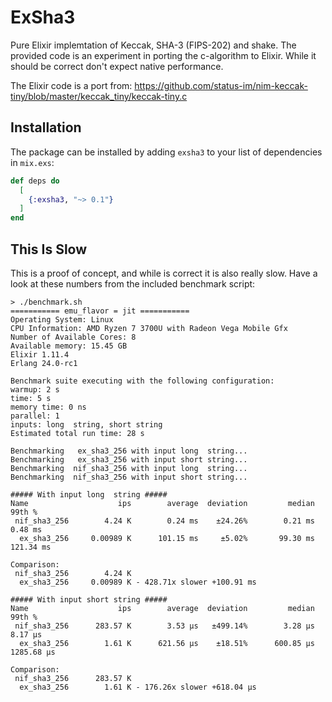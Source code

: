 # ExSha3

Pure Elixir implemtation of Keccak, SHA-3 (FIPS-202) and shake. The provided code is an experiment in porting the c-algorithm to Elixir. While it should be correct don't expect native performance.

The Elixir code is a port from: 
https://github.com/status-im/nim-keccak-tiny/blob/master/keccak_tiny/keccak-tiny.c


## Installation

The package can be installed by adding `exsha3` to your list of dependencies in `mix.exs`:

```elixir
def deps do
  [
    {:exsha3, "~> 0.1"}
  ]
end
```

## This Is Slow

This is a proof of concept, and while is correct it is also really slow. Have a look at these numbers from the included benchmark script:

```
> ./benchmark.sh
=========== emu_flavor = jit ===========
Operating System: Linux
CPU Information: AMD Ryzen 7 3700U with Radeon Vega Mobile Gfx
Number of Available Cores: 8
Available memory: 15.45 GB
Elixir 1.11.4
Erlang 24.0-rc1

Benchmark suite executing with the following configuration:
warmup: 2 s
time: 5 s
memory time: 0 ns
parallel: 1
inputs: long  string, short string
Estimated total run time: 28 s

Benchmarking   ex_sha3_256 with input long  string...
Benchmarking   ex_sha3_256 with input short string...
Benchmarking  nif_sha3_256 with input long  string...
Benchmarking  nif_sha3_256 with input short string...

##### With input long  string #####
Name                    ips        average  deviation         median         99th %
 nif_sha3_256        4.24 K        0.24 ms    ±24.26%        0.21 ms        0.48 ms
  ex_sha3_256     0.00989 K      101.15 ms     ±5.02%       99.30 ms      121.34 ms

Comparison: 
 nif_sha3_256        4.24 K
  ex_sha3_256     0.00989 K - 428.71x slower +100.91 ms

##### With input short string #####
Name                    ips        average  deviation         median         99th %
 nif_sha3_256      283.57 K        3.53 μs   ±499.14%        3.28 μs        8.17 μs
  ex_sha3_256        1.61 K      621.56 μs    ±18.51%      600.85 μs     1285.68 μs

Comparison: 
 nif_sha3_256      283.57 K
  ex_sha3_256        1.61 K - 176.26x slower +618.04 μs
```